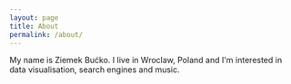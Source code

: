 ```yaml
---
layout: page
title: About
permalink: /about/
---
```


My name is Ziemek Bućko. I live in Wroclaw, Poland and I'm interested in data visualisation, search engines and music.

